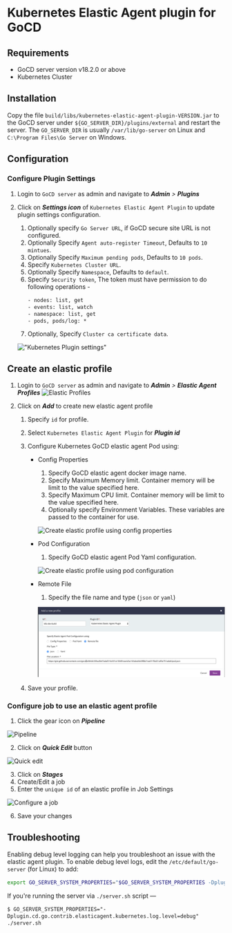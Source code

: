 # Kubernetes Elastic Agent plugin for GoCD

## Requirements

* GoCD server version v18.2.0 or above
* Kubernetes Cluster

## Installation

Copy the file `build/libs/kubernetes-elastic-agent-plugin-VERSION.jar` to the GoCD server under `${GO_SERVER_DIR}/plugins/external` 
and restart the server. The `GO_SERVER_DIR` is usually `/var/lib/go-server` on Linux and `C:\Program Files\Go Server` 
on Windows.

## Configuration

### Configure Plugin Settings

1. Login to `GoCD server` as admin and navigate to **_Admin_** _>_ **_Plugins_**
2. Click on **_Settings icon_** of `Kubernetes Elastic Agent Plugin` to update plugin settings configuration.
    1. Optionally specify `Go Server URL`, if GoCD secure site URL is not configured.
    2. Optionally Specify `Agent auto-register Timeout`, Defaults to `10 mintues`.
    3. Optionally Specify `Maximum pending pods`, Defaults to `10 pods`.
    4. Specify `Kubernetes Cluster URL`.
    5. Optionally Specify `Namespace`, Defaults to `default`.
    6. Specify `Security token`, The token must have permission to do following operations -
        ```
        - nodes: list, get
        - events: list, watch
        - namespace: list, get
        - pods, pods/log: *
        ```
    7. Optionally, Specify `Cluster ca certificate data`.
    
    !["Kubernetes Plugin settings"][1]

## Create an elastic profile

1. Login to `GoCD server` as admin and navigate to **_Admin_** _>_ **_Elastic Agent Profiles_**
    ![Elastic Profiles][2]

2. Click on **_Add_** to create new elastic agent profile
    1. Specify `id` for profile.
    2. Select `Kubernetes Elastic Agent Plugin` for **_Plugin id_**
    3. Configure Kubernetes GoCD elastic agent Pod using:
        - Config Properties
            1. Specify GoCD elastic agent docker image name.
            2. Specify Maximum Memory limit. Container memory will be limit to the value specified here.
            3. Specify Maximum CPU limit. Container memory will be limit to the value specified here.
            4. Optionally specify Environment Variables. These variables are passed to the container for use.
            
            ![Create elastic profile using config properties][3]

        - Pod Configuration
            1. Specify GoCD elastic agent Pod Yaml configuration.
            
            ![Create elastic profile using pod configuration][4]

        - Remote File
            1. Specify the file name and type (`json` or `yaml`)

            ![Create elastic profile using remote file configuration][8]

    4. Save your profile.
    
    

### Configure job to use an elastic agent profile

1. Click the gear icon on **_Pipeline_**

![Pipeline][5]

2. Click on **_Quick Edit_** button

![Quick edit][6]

3. Click on **_Stages_**
4. Create/Edit a job
5. Enter the `unique id` of an elastic profile in Job Settings

![Configure a job][7]

6. Save your changes

## Troubleshooting

Enabling debug level logging can help you troubleshoot an issue with the elastic agent plugin. To enable debug level logs, edit the `/etc/default/go-server` (for Linux) to add:

```bash
export GO_SERVER_SYSTEM_PROPERTIES="$GO_SERVER_SYSTEM_PROPERTIES -Dplugin.cd.go.contrib.elasticagent.kubernetes.log.level=debug"
```

If you're running the server via `./server.sh` script —

```
$ GO_SERVER_SYSTEM_PROPERTIES="-Dplugin.cd.go.contrib.elasticagent.kubernetes.log.level=debug" ./server.sh
```


[1]: images/plugin-settings.png     "Kubernetes Plugin settings"
[2]: images/profiles-page.png  "Elastic profiles"
[3]: images/profile.png "Create elastic profile using config properties"
[4]: images/profile-with-pod-yaml.png "Create elastic profile using pod configuration"
[5]: images/pipeline.png  "Pipeline"
[6]: images/quick-edit.png  "Quick edit"
[7]: images/configure-job.png  "Configure a job"
[8]: images/profile_with_remote_file.png "Create elastic profile using remote file configuration"